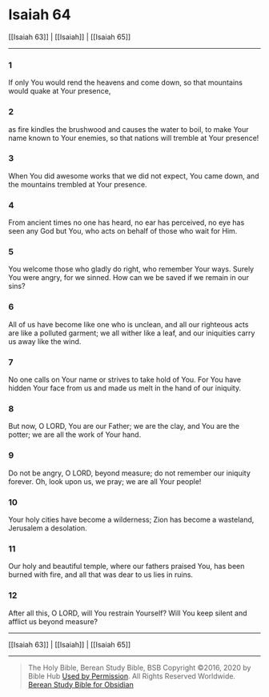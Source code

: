 # Isaiah 64

[[Isaiah 63]] | [[Isaiah]] | [[Isaiah 65]]

---

### 1
If only You would rend the heavens and come down, so that mountains would quake at Your presence,

### 2
as fire kindles the brushwood and causes the water to boil, to make Your name known to Your enemies, so that nations will tremble at Your presence!

### 3
When You did awesome works that we did not expect, You came down, and the mountains trembled at Your presence.

### 4
From ancient times no one has heard, no ear has perceived, no eye has seen any God but You, who acts on behalf of those who wait for Him.

### 5
You welcome those who gladly do right, who remember Your ways. Surely You were angry, for we sinned. How can we be saved if we remain in our sins?

### 6
All of us have become like one who is unclean, and all our righteous acts are like a polluted garment; we all wither like a leaf, and our iniquities carry us away like the wind.

### 7
No one calls on Your name or strives to take hold of You. For You have hidden Your face from us and made us melt in the hand of our iniquity.

### 8
But now, O LORD, You are our Father; we are the clay, and You are the potter; we are all the work of Your hand.

### 9
Do not be angry, O LORD, beyond measure; do not remember our iniquity forever. Oh, look upon us, we pray; we are all Your people!

### 10
Your holy cities have become a wilderness; Zion has become a wasteland, Jerusalem a desolation.

### 11
Our holy and beautiful temple, where our fathers praised You, has been burned with fire, and all that was dear to us lies in ruins.

### 12
After all this, O LORD, will You restrain Yourself? Will You keep silent and afflict us beyond measure?

---

[[Isaiah 63]] | [[Isaiah]] | [[Isaiah 65]]

---

> The Holy Bible, Berean Study Bible, BSB
> Copyright &copy;2016, 2020 by Bible Hub
> [Used by Permission](https://berean.bible/terms.htm). All Rights Reserved Worldwide.
> [Berean Study Bible for Obsidian](https://github.com/gapmiss/berean-study-bible-for-obsidian)</small>

